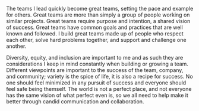 The teams I lead quickly become great teams, setting the pace and example for others. Great teams are more than simply a group of people working on similar projects. Great teams require purpose and intention, a shared vision of success. Great teams have common goals and practices that are well known and followed. I build great teams made up of people who respect each other, solve hard problems together, and support and challenge one another.

Diversity, equity, and inclusion are important to me and as such they are considerations I keep in mind constantly when building or growing a team. Different viewpoints are important to the success of the team, company, and community; variety is the spice of life, it is also a recipe for success. No one should feel minimized in any pursuit of success and everyone should feel safe being themself. The world is not a perfect place, and not everyone has the same vision of what perfect even is, so we all need to help make it better through candid communication and collaboration.
